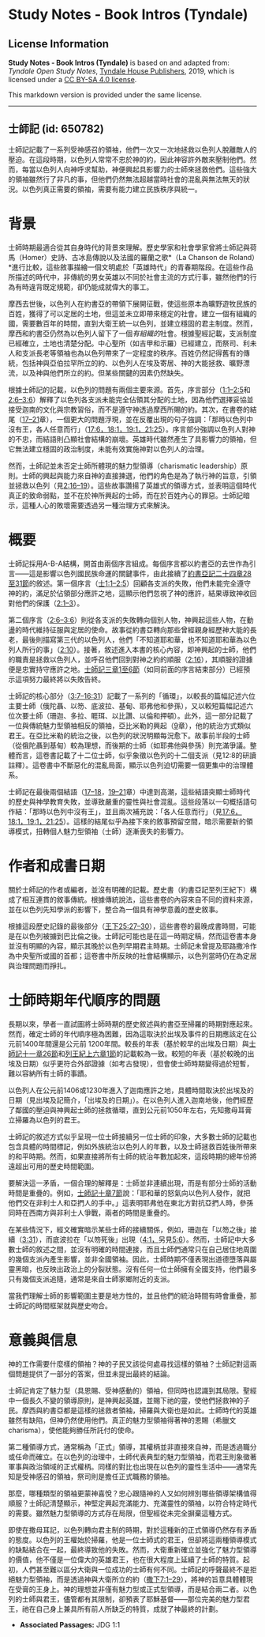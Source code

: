 # Study Notes - Book Intros (Tyndale)

## License Information

**Study Notes - Book Intros (Tyndale)** is based on and adapted from: _Tyndale Open Study Notes_, [Tyndale House Publishers](https://tyndaleopenresources.com/), 2019, which is licensed under a [CC BY-SA 4.0 license](https://creativecommons.org/licenses/by-sa/4.0/legalcode.en).

This markdown version is provided under the same license.



--------------------------------

## 士師記 (id: 650782)

士師記記載了一系列受神感召的領袖，他們一次又一次地拯救以色列人脫離敵人的壓迫。在這段時期，以色列人常常不忠於神的約，因此神容許外敵來壓制他們。然而，每當以色列人向神呼求幫助，神便興起具影響力的士師來拯救他們。這些強大的領袖雖然行了非凡的事，但他們仍然無法超越當時社會的混亂與無法無天的狀況。以色列真正需要的領袖，需要有能力建立民族秩序與統一。

背景
==

士師時期最適合從其自身時代的背景來理解。歷史學家和社會學家曾將士師記與荷馬（Homer）史詩、古冰島傳說以及法國的羅蘭之歌*（La Chanson de Roland）*進行比較，這些敘事描繪一個文明處於「英雄時代」的青春期階段。在這些作品所描述的時代中，非傳統的男女英雄以不同於社會主流的方式行事，雖然他們的行為有時違背既定規範，卻仍能成就偉大的事工。

摩西去世後，以色列人在約書亞的帶領下展開征戰，使這些原本為曠野遊牧民族的百姓，獲得了可以定居的土地，但這並未立即帶來穩定的社會。建立一個有組織的國，需要數百年的時間，直到大衛王統一以色列，並建立穩固的君主制度。然而，摩西和約書亞仍然為以色列人留下了一個*有組織的*社會。根據聖經記載，支派制度已經確立，土地也清楚分配。中心聖所（如吉甲和示羅）已經建立，而祭司、利未人和支派長老等領袖也為以色列帶來了一定程度的秩序。百姓仍然記得舊有的傳統，包括神與亞伯拉罕所立的約、以色列人在埃及寄居、神的大能拯救、曠野漂流，以及神與他們所立的約。但某些關鍵的因素仍然缺失。

根據士師記的記載，以色列的問題有兩個主要來源。首先，序言部分（[1:1–2:5](https://ref.ly/Judg1:1-Judg2:5)和[2:6–3:6](https://ref.ly/Judg2:6-Judg3:6)）解釋了以色列各支派未能完全佔領其分配的土地，因為他們選擇妥協並接受迦南的文化與宗教習俗，而不是遵守神透過摩西所賜的約。其次，在書卷的結尾（[17–21](https://ref.ly/Judg17:1-Judg21:25)章），一個更大的問題浮現，並在反覆出現的句子強調：「那時以色列中沒有王，各人任意而行」（[17:6，](https://ref.ly/Judg17:6)[18:1，](https://ref.ly/Judg18:1)[19:1，](https://ref.ly/Judg19:1)[21:25](https://ref.ly/Judg21:25)）。序言部分強調以色列人對神的不忠，而結語則凸顯社會結構的崩壞。英雄時代雖然產生了具影響力的領袖，但它無法建立穩固的政治制度，未能有效實施神對以色列人的治理。

然而，士師記並未否定士師所體現的魅力型領導（charismatic leadership）原則。士師的興起與能力來自神的直接揀選，他們的角色是為了執行神的旨意，引領並拯救以色列（見[2:16–19](https://ref.ly/Judg2:16-Judg2:19)）。這些故事讚揚了英雄式的領導方式，並表明這個時代真正的致命弱點，並不在於神所興起的士師，而在於百姓內心的罪惡。士師記暗示，這種人心的敗壞需要透過另一種治理方式來解決。

概要
==

士師記採用A\-B\-A結構，開首由兩個序言組成。每個序言都以約書亞的去世作為引言——這是影響以色列國民族命運的關鍵事件，由此接續了[約書亞記二十四章28至31節](https://ref.ly/Josh24:28-Josh24:31)的敘述。第一個序言（[士1:1–2:5](https://ref.ly/Judg1:1-Judg2:5)）回顧各支派的失敗，他們未能完全遵守神的約，滿足於佔領部分應許之地，這顯示他們忽視了神的應許，結果導致神收回對他們的保護（[2:1–3](https://ref.ly/Judg2:1-Judg2:3)）。

第二個序言（[2:6–3:6](https://ref.ly/Judg2:6-Judg3:6)）則從各支派的失敗轉向個別人物，神興起這些人物，在動盪的時代維持征服與定居的使命。故事從約書亞轉向那些曾經親身經歷神大能的長老，最後則描寫第三代的以色列人，他們「不知道耶和華，也不知道耶和華為以色列人所行的事」（[2:10](https://ref.ly/Judg2:10)）。接著，敘述進入本書的核心內容，即神興起的士師，他們的職責是拯救以色列人，並呼召他們回到對神之約的順服（[2:16](https://ref.ly/Judg2:16)），其順服的證據便是忠實持守應許之地。[士師記三章1至6節](https://ref.ly/Judg3:1-Judg3:6)（如同前面的序言結束部分）已經預示這項努力最終將以失敗告終。

士師記的核心部分（[3:7–16:31](https://ref.ly/Judg3:7-Judg16:31)）記載了一系列的「循環」，以較長的篇幅記述六位主要士師（俄陀聶、以笏、底波拉、基甸、耶弗他和參孫），又以較短篇幅記述六位次要士師（珊迦、多拉、睚珥、以比讚、以倫和押頓）。此外，這一部分記載了一位與傳統魅力型領袖相反的領袖，亞比米勒的興起（[9](https://ref.ly/Judg9:1-Judg9:57)章），他的統治方式類似君王。在亞比米勒的統治之後，以色列的狀況明顯每況愈下。故事前半段的士師（從俄陀聶到基甸）較為理想，而後期的士師（如耶弗他與參孫）則充滿爭議。整體而言，這卷書記載了十二位士師，似乎象徵以色列的十二個支派（見12:8的研讀註釋）。這卷書中不斷惡化的混亂局面，顯示以色列迫切需要一個更集中的治理體系。

士師記在最後兩個結語（[17–18](https://ref.ly/Judg17:1-Judg18:31)，[19–21](https://ref.ly/Judg19:1-Judg21:25)章）中達到高潮，這些結語突顯士師時代的歷史與神學教育失敗，並導致嚴重的靈性與社會混亂。這些段落以一句概括語句作結：「那時以色列中沒有王」，並且兩次補充說：「各人任意而行」（見[17:6，](https://ref.ly/Judg17:6)[18:1，](https://ref.ly/Judg18:1)[19:1，](https://ref.ly/Judg19:1)[21:25](https://ref.ly/Judg21:25)）。這樣的結尾似乎為接下來的敘事預留空間，暗示需要新的領導模式，扭轉個人魅力型領袖（士師）逐漸喪失的影響力。

作者和成書日期
=======

關於士師記的作者或編者，並沒有明確的記載。歷史書（約書亞記至列王紀下）構成了相互連貫的敘事傳統。根據傳統說法，這些書卷的內容來自不同的資料來源，並在以色列先知學派的影響下，整合為一個具有神學意義的歷史敘事。

根據這段歷史記錄的最後部分（[王下25:27–30](https://ref.ly/2Kgs25:27-2Kgs25:30)），這些書卷的最晚成書時間，可能是在以色列被擄到巴比倫之後。士師記可能也是在這一時期定稿，然而這卷書本身並沒有明顯的內容，顯示其晚於以色列早期君主時期。士師記未曾提及耶路撒冷作為中央聖所或國的首都；這卷書中所反映的社會結構顯示，以色列當時仍在為定居與治理問題而掙扎。

士師時期年代順序的問題
===========

長期以來，學者一直試圖將士師時期的歷史敘述與約書亞至掃羅的時期對應起來。然而，確定士師的年代順序極為困難，因為這取決於出埃及事件的日期應該定在公元前1400年間還是公元前 1200年間。較長的年表（基於較早的出埃及日期）與[士師記十一章26節](https://ref.ly/Judg11:26)和[列王紀上六章1節](https://ref.ly/1Kgs6:1)的記載較為一致。較短的年表（基於較晚的出埃及日期）似乎更符合外部證據（如考古發現），但會使士師時期變得過於短暫，難以容納所有士師的事蹟。

以色列人在公元前1406或1230年進入了迦南應許之地，具體時間取決於出埃及的日期（見出埃及記簡介，「出埃及的日期」）。在以色列人進入迦南地後，他們經歷了鄰國的壓迫與神興起士師的拯救循環，直到公元前1050年左右，先知撒母耳膏立掃羅為以色列的君王。

士師記的敘述方式似乎呈現一位士師接續另一位士師的印象，大多數士師的記載也包含具體的時間標記，例如外族統治以色列人的年數，以及士師拯救百姓後所帶來的和平時期。然而，如果直接將所有士師的統治年數加起來，這段時期的總年份將遠超出可用的歷史時間範圍。

要解決這一矛盾，一個合理的解釋是：士師並非連續出現，而是有部分士師的活動時間是重疊的。例如，[士師記十章7節](https://ref.ly/Judg10:7)說：「耶和華的怒氣向以色列人發作，就把他們交在非利士人和亞捫人的手中。」這表明耶弗他在東北方對抗亞捫人時，參孫同時在西南方與非利士人爭戰，兩者的時間是重疊的。

在某些情況下，經文確實暗示某些士師的接續關係，例如，珊迦在「以笏之後」接續（[3:31](https://ref.ly/Judg3:31)），而底波拉在「以笏死後」出現（[4:1，](https://ref.ly/Judg4:1)另見[5:6](https://ref.ly/Judg5:6)）。然而，士師記中大多數士師的敘述之間，並沒有明確的時間連接，而且士師們通常只在自己居住地周圍的幾個支派內產生影響，並非全國領袖。因此，士師時期不僅表現出道德墮落與屬靈黑暗，也反映出政治上的分裂狀態。沒有任何一位士師擁有全國支持，他們最多只有幾個支派追隨，通常是來自士師家鄉附近的支派。

當我們理解士師的影響範圍主要是地方性的，並且他們的統治時間有時會重疊，那士師記的時間框架就與歷史吻合。

意義與信息
=====

神的工作需要什麼樣的領袖？神的子民又該從何處尋找這樣的領袖？士師記對這兩個問題提供了一部分的答案，但並未提出最終的結論。

士師記肯定了魅力型（具恩賜、受神感動的）領袖，但同時也認識到其局限。聖經中一個長久不變的領導原則，是神興起英雄，並賜下祂的靈，使他們拯救神的子民。摩西與約書亞都是這樣的拯救者領袖，掃羅與大衛也是如此。士師時代的英雄雖然有缺陷，但神仍然使用他們。真正的魅力型領袖得著神的恩賜（希臘文charisma），使他能夠勝任所託付的使命。

第二種領導方式，通常稱為「正式」領導，其權柄並非直接來自神，而是透過職分或任命而確立。在以色列的治理中，士師代表典型的魅力型領袖，而君王則象徵著軍事與政治領域的正式權柄。同樣的對比也出現在以色列的靈性生活中——通常先知是受神感召的領袖，祭司則是擔任正式職務的領袖。

那麼，哪種類型的領袖更蒙神喜悅？忠心跟隨神的人又如何辨別哪些領導架構值得順服？士師記清楚顯示，神堅定興起充滿能力、充滿靈性的領袖，以符合特定時代的需要。雖然魅力型領導的方式存在局限，但聖經從未完全摒棄這種方式。

即使在撒母耳記，以色列轉向君主制的時期，對於這種新的正式領導仍然存有矛盾的態度。以色列的王權始於掃羅，他是一位士師式的君王，但卻將這兩種領導模式的缺點結合在一起，最終導致他的失敗。然而，大衛重新確立並強化了魅力型領導的價值，他不僅是一位偉大的英雄君王，也在很大程度上延續了士師的特質。起初，人們甚至難以區分大衛與一位成功的士師有何不同。士師記的呼聲最終不是拒絕魅力型領袖，而是透過神與大衛所立的約（[撒下7:1–29](https://ref.ly/2Sam7:1-2Sam7:29)），將神的旨意具體體現在受膏的王身上。神的理想並非僅有魅力型或正式型領導，而是結合兩二者。以色列的士師與君王，儘管都有其限制，卻預表了耶穌基督——那位完美的魅力型君王，祂在自己身上兼具所有前人所缺乏的特質，成就了神最終的計劃。

* **Associated Passages:** JDG 1:1

